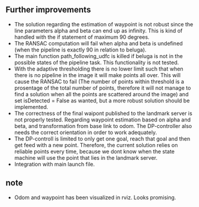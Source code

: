 ## Further improvements
- The solution regarding the estimation of waypoint is not robust since the line parameters alpha and beta can end up as infinity. This is kind of handled with the if statement of maximum 90 degrees. 
- The RANSAC computation will fail when alpha and beta is undefined (when the pipeline is exactly 90 in relation to beluga).
- The main function path_following_udfc is killed if beluga is not in the possible states of the pipeline task. This functionality is not tested.
- With the adaptive thresholding there is no lower limit such that when there is no pipeline in the image it will make points all over. This will cause the RANSAC to fail (The number of points within threshold is a prosentage of the total number of points, therefore it will not manage to find a solution when all the points are scattered around the image) and set isDetected = False as wanted, but a more robust solution should be implemented.
- The correctness of the final waipont published to the landmark server is not properly tested. Regarding waypoint estimation based on alpha and beta, and transformation from base link to odom. The DP-controller also needs the correct orientation in order to work adequately.
- The DP-controll is limited to only get one goal, reach that goal and then get feed with a new point. Therefore, the current solution relies on reliable points every time, because we dont know when the state machine will use the point that lies in the landmark server.
- Integration with main launch file.

## note
- Odom and waypoint has been visualized in rviz. Looks promising.
